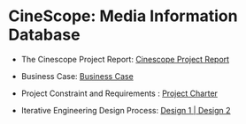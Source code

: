 # CineScope: Media Information Database

- The Cinescope Project Report: [Cinescope Project Report](./report.md)

- Business Case: [Business Case](./Business%20Case.pdf)

- Project Constraint and Requirements : [Project Charter](./Project%20Charter.pdf)

- Iterative Engineering Design Process: [Design 1 | Design 2](./iterative_engineering_design_process.pdf)
